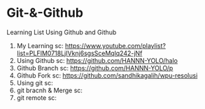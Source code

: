 # Git-&-Github
Learning List Using Github and Github
1. My Learning sc: https://www.youtube.com/playlist?list=PLFIM0718LjIVknj6sgsSceMqlq242-jNf
2. Using Github sc: https://github.com/HANNN-YOLO/halo
3. Github Branch sc: https://github.com/HANNN-YOLO/p
4. Github Fork sc: https://github.com/sandhikagalih/wpu-resolusi
5. Using git sc:
6. git bracnh & Merge sc: 
7. git remote sc: 
